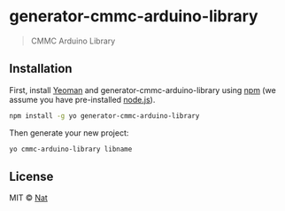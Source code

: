 # generator-cmmc-arduino-library 
> CMMC Arduino Library

## Installation

First, install [Yeoman](http://yeoman.io) and generator-cmmc-arduino-library using [npm](https://www.npmjs.com/) (we assume you have pre-installed [node.js](https://nodejs.org/)).

```bash
npm install -g yo generator-cmmc-arduino-library
```

Then generate your new project:

```bash
yo cmmc-arduino-library libname
```

## License

MIT © [Nat](cmmakerclub.com)


[npm-image]: https://badge.fury.io/js/generator-cmmc-arduino-library.svg
[npm-url]: https://npmjs.org/package/generator-cmmc-arduino-library
[travis-image]: https://travis-ci.org/cmmakerclub/generator-cmmc-arduino-library.svg?branch=master
[travis-url]: https://travis-ci.org/cmmakerclub/generator-cmmc-arduino-library
[daviddm-image]: https://david-dm.org/cmmakerclub/generator-cmmc-arduino-library.svg?theme=shields.io
[daviddm-url]: https://david-dm.org/cmmakerclub/generator-cmmc-arduino-library
[coveralls-image]: https://coveralls.io/repos/cmmakerclub/generator-cmmc-arduino-library/badge.svg
[coveralls-url]: https://coveralls.io/r/cmmakerclub/generator-cmmc-arduino-library
